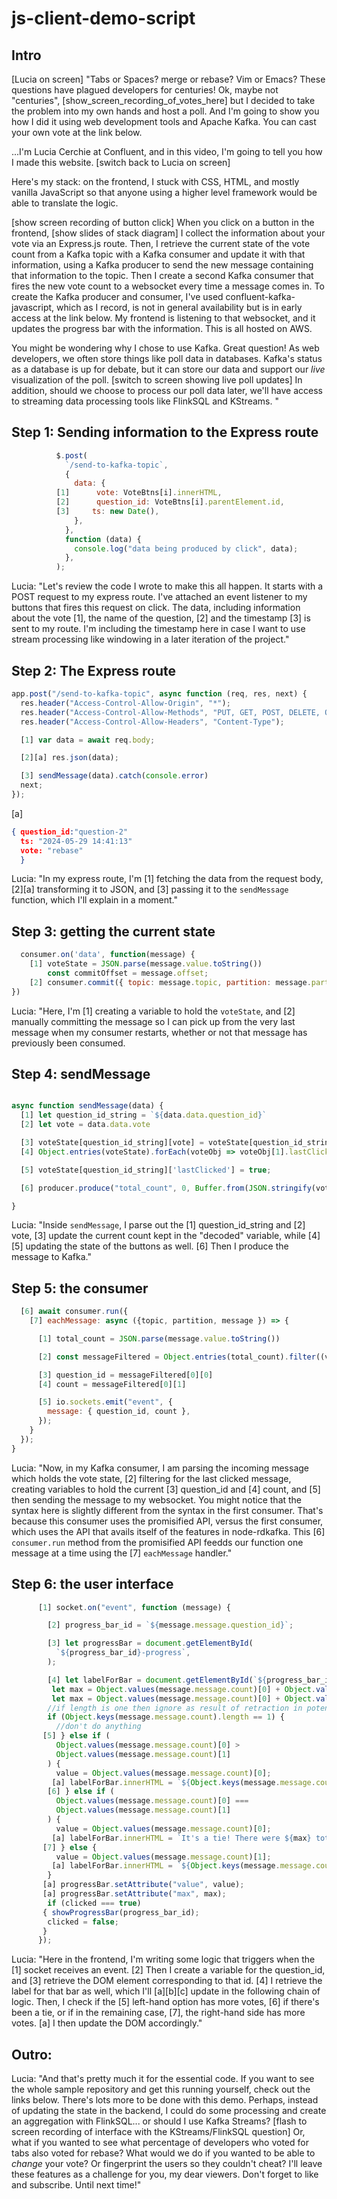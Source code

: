 # js-client-demo-script

## Intro 

[Lucia on screen]
"Tabs or Spaces? merge or rebase? Vim or Emacs? These questions have plagued developers for centuries! Ok, maybe not "centuries", [show_screen_recording_of_votes_here] but I decided to take the problem into my own hands and host a poll. And I'm going to show you how I did it using web development tools and Apache Kafka. You can cast your own vote at the link below. 

...I'm Lucia Cerchie at Confluent, and in this video, I'm going to tell you how I made this website. [switch back to Lucia on screen]

Here's my stack: on the frontend, I stuck with CSS, HTML, and mostly vanilla JavaScript so that anyone using a higher level framework would be able to translate the logic. 

[show screen recording of button click] When you click on a button in the frontend, [show slides of stack diagram] I collect the information about your vote via an Express.js route. Then, I retrieve the current state of the vote count from a Kafka topic with a Kafka consumer and update it with that information, using a Kafka producer to send the new message containing that information to the topic. Then I create a second Kafka consumer that fires the new vote count to a websocket every time a message comes in. To create the Kafka producer and consumer, I've used confluent-kafka-javascript, which as I record, is not in general availability but is in early access at the link below. My frontend is listening to that websocket, and it updates the progress bar with the information. This is all hosted on AWS.

You might be wondering why I chose to use Kafka. Great question! As web developers, we often store things like poll data in databases. Kafka's status as a database is up for debate, but it can store our data and support our _live_ visualization of the poll. [switch to screen showing live poll updates] In addition, should we choose to process our poll data later, we'll have access to streaming data processing tools like FlinkSQL and KStreams. 
" 

## Step 1: Sending information to the Express route

```javascript
          $.post(
            `/send-to-kafka-topic`,
            {
              data: {
          [1]      vote: VoteBtns[i].innerHTML,
          [2]      question_id: VoteBtns[i].parentElement.id,
          [3]     ts: new Date(),
              },
            },
            function (data) {
              console.log("data being produced by click", data);
            },
          );
```

Lucia: "Let's review the code I wrote to make this all happen. It starts with a POST request to my express route. I've attached an event listener to my buttons that fires this request on click. The data, including information about the vote [1], the name of the question, [2] and the timestamp [3] is sent to my route. I'm including the timestamp here in case I want to use stream processing like windowing in a later iteration of the project."

## Step 2: The Express route

```javascript
app.post("/send-to-kafka-topic", async function (req, res, next) {
  res.header("Access-Control-Allow-Origin", "*");
  res.header("Access-Control-Allow-Methods", "PUT, GET, POST, DELETE, OPTIONS");
  res.header("Access-Control-Allow-Headers", "Content-Type");

  [1] var data = await req.body;

  [2][a] res.json(data);

  [3] sendMessage(data).catch(console.error)
  next;
});
```


[a]
```json
{ question_id:"question-2"
  ts: "2024-05-29 14:41:13"
  vote: "rebase"
  }
```

Lucia: "In my express route, I'm [1] fetching the data from the request body, [2][a] transforming it to JSON, and [3] passing it to the `sendMessage` function, which I'll explain in a moment." 

## Step 3: getting the current state

```javascript
  consumer.on('data', function(message) {
    [1] voteState = JSON.parse(message.value.toString())
        const commitOffset = message.offset;
    [2] consumer.commit({ topic: message.topic, partition: message.partition, offset: commitOffset });
})
```
Lucia: "Here, I'm [1] creating a variable to hold the `voteState`, and [2] manually committing the message so I can pick up from the very last message when my consumer restarts, whether or not that message has previously been consumed. 

## Step 4: sendMessage

```javascript

async function sendMessage(data) {
  [1] let question_id_string = `${data.data.question_id}`
  [2] let vote = data.data.vote

  [3] voteState[question_id_string][vote] = voteState[question_id_string][vote] + 1;
  [4] Object.entries(voteState).forEach(voteObj => voteObj[1].lastClicked = false)

  [5] voteState[question_id_string]['lastClicked'] = true;

  [6] producer.produce("total_count", 0, Buffer.from(JSON.stringify(voteState)))

}
```

Lucia: "Inside `sendMessage`, I parse out the [1] question_id_string and [2] vote, [3] update the current count kept in the "decoded" variable, while [4][5] updating the state of the buttons as well. [6] Then I produce the message to Kafka."

## Step 5: the consumer 

```javascript
  [6] await consumer.run({
    [7] eachMessage: async ({topic, partition, message }) => {

      [1] total_count = JSON.parse(message.value.toString())

      [2] const messageFiltered = Object.entries(total_count).filter((vote) => vote[1].lastClicked === true)

      [3] question_id = messageFiltered[0][0]
      [4] count = messageFiltered[0][1]

      [5] io.sockets.emit("event", {
        message: { question_id, count },
      });
    }
  });
}
```

Lucia: "Now, in my Kafka consumer, I am parsing the incoming message which holds the vote state, [2] filtering for the last clicked message, creating variables to hold the current [3] question_id and [4] count, and [5] then sending the message to my websocket. You might notice that the syntax here is slightly different from the syntax in the first consumer. That's because this consumer uses the promisified API, versus the first consumer, which uses the API that avails itself of the features in node-rdkafka. This [6] `consumer.run` method from the promisified API feedds our function one message at a time using the [7] `eachMessage` handler."

## Step 6: the user interface

```javascript
      [1] socket.on("event", function (message) {

        [2] progress_bar_id = `${message.message.question_id}`;

        [3] let progressBar = document.getElementById(
          `${progress_bar_id}-progress`,
        );

        [4] let labelForBar = document.getElementById(`${progress_bar_id}-label`);
         let max = Object.values(message.message.count)[0] + Object.values(message.message.count)[1];
         let max = Object.values(message.message.count)[0] + Object.values(message.message.count)[1];
        //if length is one then ignore as result of retraction in potential FlinkSQL developments in later versions
        if (Object.keys(message.message.count).length == 1) {
          //don't do anything
       [5] } else if (
          Object.values(message.message.count)[0] >
          Object.values(message.message.count)[1]
        ) {
          value = Object.values(message.message.count)[0];
         [a] labelForBar.innerHTML = `${Object.keys(message.message.count)[0]} wins  with ${Object.values(message.message.count)[0]} votes out of ${max}`;
        [6] } else if (
          Object.values(message.message.count)[0] ===
          Object.values(message.message.count)[1]
        ) {
          value = Object.values(message.message.count)[0];
         [a] labelForBar.innerHTML = `It's a tie! There were ${max} total votes`;
       [7] } else {
          value = Object.values(message.message.count)[1];
         [a] labelForBar.innerHTML = `${Object.keys(message.message.count)[1]} wins  with ${Object.values(message.message.count)[1]} votes out of ${max}`;
        }
       [a] progressBar.setAttribute("value", value);
       [a] progressBar.setAttribute("max", max);
        if (clicked === true)
       { showProgressBar(progress_bar_id);
        clicked = false;
       }
      });
```
Lucia: "Here in the frontend, I'm writing some logic that triggers when the [1] socket receives an event. [2] Then I create a variable for the question_id, and [3] retrieve the DOM element corresponding to that id. 
[4] I retrieve the label for that bar as well, which I'll [a][b][c] update in the following chain of logic. Then, I check if the [5] left-hand option has more votes, [6] if there's been a tie, or if in the remaining case, [7], the right-hand side has more votes. [a] I then update the DOM accordingly."

## Outro:

Lucia: "And that's pretty much it for the essential code. If you want to see the whole sample repository and get this running yourself, check out the links below. There's lots more to be done with this demo. Perhaps, instead of updating the state in the backend, I could do some processing and create an aggregation with FlinkSQL... or should I use Kafka Streams? [flash to screen recording of interface with the KStreams/FlinkSQL question] Or, what if you wanted to see what percentage of developers who voted for tabs also voted for rebase? What would we do if you wanted to be able to _change_ your vote? Or fingerprint the users so they couldn't cheat? I'll leave these features as a challenge for you, my dear viewers. Don't forget to like and subscribe. Until next time!" 
